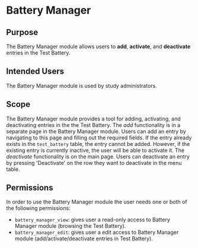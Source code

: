 # Battery Manager

## Purpose

The Battery Manager module allows users to **add**, **activate**, and **deactivate** entries 
in the Test Battery. 

## Intended Users

The Battery Manager module is used by study administrators.

## Scope

The Battery Manager module provides a tool for adding, activating, and deactivating entries in the
the Test Battery.
The *add* functionality is in a separate page in the Battery Manager module.
Users can add an entry by navigating to this page and filling out the required fields.
If the entry already exists in the `test_battery` table, the entry cannot be added.
However, if the existing entry is currently inactive, the user will be able to activate it.
The *deactivate* functionality is on the main page.
Users can deactivate an entry by pressing 'Deactivate' on the row they want to deactivate
in the menu table. 

## Permissions

In order to use the Battery Manager module the user needs one or both of the following 
permissions:

- `battery_manager_view`: gives user a read-only access to Battery Manager module 
(browsing the Test Battery).
- `battery_manager_edit`: gives user a edit access to Battery Manager module 
(add/activate/deactivate entries in Test Battery).
